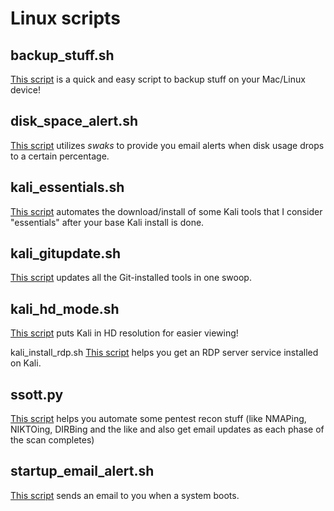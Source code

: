 # Linux scripts

backup_stuff.sh
-------
[This script](backup_stuff.sh) is a quick and easy script to backup stuff on your Mac/Linux device!

disk_space_alert.sh
--------
[This script](disk_space_alert.sh) utilizes *swaks* to provide you email alerts when disk usage drops to a certain percentage.

kali_essentials.sh
------
[This script](kali_essentials.sh) automates the download/install of some Kali tools that I consider "essentials" after your base Kali install is done.

kali_gitupdate.sh
------
[This script](kali_gitupdate.sh) updates all the Git-installed tools in one swoop.

kali_hd_mode.sh
----
[This script](kali_hd_mode.sh) puts Kali in HD resolution for easier viewing!

kali_install_rdp.sh
[This script](kali_install_rdp.sh) helps you get an RDP server service installed on Kali.

ssott.py
--------
[This script](ssott.py) helps you automate some pentest recon stuff (like NMAPing, NIKTOing, DIRBing and the like and also get email updates as each phase of the scan completes)

startup_email_alert.sh
--------
[This script](startup_email_alert.sh) sends an email to you when a system boots.
